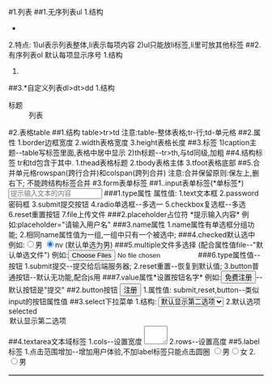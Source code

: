 #1.列表
##1.无序列表ul 
1.结构
<ul>
    <li></li>
</ul>
2.特点:
 1)ul表示列表整体,li表示每项内容
 2)ul只能放li标签,li里可放其他标签
##2.有序列表ol
默认每项显示序号
1.结构
<ol>
    <li></li>
</ol>
##3.*自定义列表dl>dt>dd
1.结构
<dl>
    <dt>标题</dt>
    <dd>列表</dd>
</dl>
#2.表格table
##1.结构
table>tr>td
注意:table-整体表格;tr-行;td-单元格
##2.属性
<table border="数字" width="数字" height="" >
1.border边框宽度
2.width表格宽度
3.height表格长度
##3.标签
1)caption主题--table写标签里面,表格中居中显示
2)th标题--tr>th,与td同级,加粗
##4.结构标签
tr和td包含于其中.
1.thead表格标题
2.tbody表格主体
3.tfoot表格底部
##5.合并单元格rowspan(跨行合并)和colspan(跨列合并)
注意:合并保留原则:保左上,删右下; 不能跨结构标签合并 
#3.form表单标签
##1..input表单标签(*单标签*)
<input type="属性值" name="" value="" placeholder="提示输入文本的内容">
###1.type属性
属性值:
1.text文本框
2.password密码框
3.submit提交按钮
4.radio单选框--多选一
5.checkbox复选框--多选
6.reset重置按钮
7.file上传文件
###2.placeholder占位符
*提示输入内容*
例如:placeholder="请输入用户名"
###3.name属性
1.name属性有单选框分组功能;
2.相同name属性值为一组,一组中只有一个被选中;
###4.checked默认选中
例如:<input type="radio" name="sex" checked>男
     <input type="radio" name="sex" checked>nv
     (默认单选为男)
###5.multiple文件多选择
(配合属性值file--"默认单选文件")
例如:<input type="file" multiple>
###6.type属性值--按钮
1.submit提交--提交给后端服务器;
2.reset重置--恢复到默认值;
3.button普通按钮--默认无功能,配合js用
###7.value属性*设置按钮名字*
例如:<input type="submit" value="免费注册">--默认按钮是"提交"
##2.button按钮
<button type="submit">注册</button>
1.属性值:
 submit,reset,button--类似input的按钮属性值
##3.select下拉菜单
1.结构:
<select>
  <option>第一选项</option>
  <option selected>默认显示第二选项</option>
</select>
2.默认选项selected
 <option selected>默认显示第二选项</option>
##4.textarea文本域标签
1.cols--设置宽度
<textarea cols="3"></textarea>
2.rows--设置高度
##5.label标签
<label for=""></label>
1.点击范围增加--增加用户体验,不加label标签只能点击圆圈
<label><input type="radio" name="sex">男</label>
<label><input type="radio" name="sex">女</label>
2.<input type="radio" nmae="sex" id="nan"><label for="nan">男

